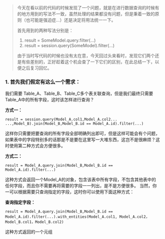 
>今天在看以前的代码的时候发现了一个问题，就是在进行数据查询的时候有的地方用到的写法不一致，虽然处理的结果都没有问题，但是秉着一致的原则（也可能是强迫症...）还是决定将用法统一一下。
> 
>首先用到的两种写法分别是：
>1. result = SomeModel.query.filter(...)
>2. result = session.query(SomeModel).filter(...)
>
>由于当时写代码的时候也没有太在意，今天回过头来看时，发现它们两个还是有些差别的，正好趁着这个机会查了一下它们的区别，在此总结一下，以便之后复习回忆。

### 1. 首先我们假定有这么一个需求：

我们需要 Table_A、Table_B、Table_C多个表关联查询，但是我们最终只需要Table_A中的所有字段，这时该怎样进行查询？

**方式一：**

```
result = session.query(Model_A.col1,Model_A.col2... ...,Model_B).join(Model_B,Model_B.id == Model_A.id).filter(...)
```
这样你只需要把要查询的所有字段全部明确列出即可，但是这样可能会有个问题，如果表中的字段特别多的话那是不是要在这里写一大堆东西，这岂不是很麻烦？这时使用第二种方式会方便很多。

**方式二：**

```
result = Model_A.query.join(Model_B,Model_B.id == Model_A.id).filter(...)
```
这种方式会返回一个Model_A的对象，包含该表中所有字段，不包含其他表中的任何字段，而且你不需要再将需要的字段一一列出，是不是方便很多。
当然，你一可以根据需要只查询指定的字段，这时你可以使用下面这种方式：

**查询指定字段：**

```
result = Model_A.query.join(Model_B,Model_B.id == Model_A.id).filter(...).with_entities(Model_A.col1, Model_A.col2，Model_B.col1，Model_B.col2)
```
这种方式返回的一个元组